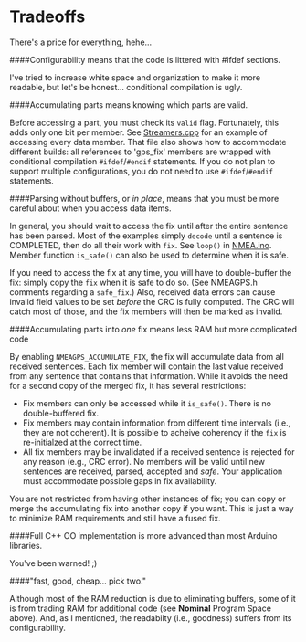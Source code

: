 Tradeoffs
=========

There's a price for everything, hehe...

####Configurability means that the code is littered with #ifdef sections.

I've tried to increase white space and organization to make it more readable, but let's be honest... 
conditional compilation is ugly.

####Accumulating parts means knowing which parts are valid.

Before accessing a part, you must check its `valid` flag.  Fortunately, this adds only one bit per member.  See [Streamers.cpp](/src/Streamers.cpp#L100) for an example of accessing every data member.  That file also shows how to accommodate different builds: all references to 'gps_fix' members are wrapped with conditional compilation `#ifdef`/`#endif` statements.  If you do not plan to support multiple configurations, you do not need to use `#ifdef`/`#endif` statements.

####Parsing without buffers, or *in place*, means that you must be more careful about when you access data items.

In general, you should wait to access the fix until after the entire sentence has been parsed.  Most of the examples simply `decode` until a sentence is COMPLETED, then do all their work with `fix`.  See `loop()` in [NMEA.ino](/examples/NMEA/NMEA.ino). 
Member function `is_safe()` can also be used to determine when it is safe.

If you need to access the fix at any time, you will have to double-buffer the fix: simply copy the `fix` when it is safe to do so.  (See NMEAGPS.h comments regarding a
`safe_fix`.)  Also, received data errors can cause invalid field values to be set *before* the CRC is fully computed.  The CRC will
catch most of those, and the fix members will then be marked as invalid.

####Accumulating parts into *one* fix means less RAM but more complicated code

By enabling `NMEAGPS_ACCUMULATE_FIX`, the fix will accumulate data from all received sentences.  Each
fix member will contain the last value received from any sentence that
contains that information.  While it avoids the need for a second copy of the merged fix, it has several restrictions:
* Fix members can only be accessed while it `is_safe()`.  There is no double-buffered fix.
* Fix members may contain information from different time intervals (i.e., they are not 
coherent).  It is possible to acheive coherency if the `fix` is re-initialzed at the correct time.
* All fix members may be invalidated if a received sentence is rejected for any reason (e.g., CRC
error).  No members will be valid until new sentences are received, parsed, accepted and *safe*.  Your application
must accommodate possible gaps in fix availability.

You are not restricted from having other instances of fix; you can copy or merge the accumulating fix into another copy if you want.  This is just a way to minimize RAM requirements and still have a fused fix.

####Full C++ OO implementation is more advanced than most Arduino libraries.

You've been warned!  ;)

####"fast, good, cheap... pick two."

Although most of the RAM reduction is due to eliminating buffers, some of it is from trading RAM
for additional code (see **Nominal** Program Space above).  And, as I mentioned, the readabilty (i.e., goodness) suffers from its configurability.

